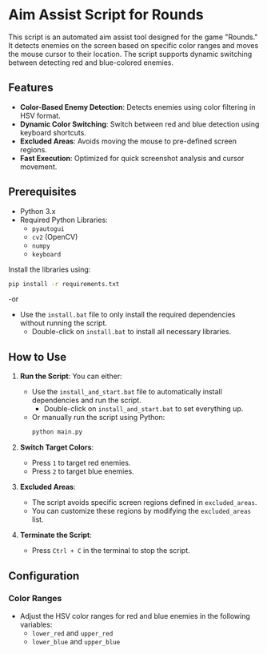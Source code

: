 # Aim Assist Script for Rounds

This script is an automated aim assist tool designed for the game "Rounds." It detects enemies on the screen based on specific color ranges and moves the mouse cursor to their location. The script supports dynamic switching between detecting red and blue-colored enemies.

## Features

- **Color-Based Enemy Detection**: Detects enemies using color filtering in HSV format.
- **Dynamic Color Switching**: Switch between red and blue detection using keyboard shortcuts.
- **Excluded Areas**: Avoids moving the mouse to pre-defined screen regions.
- **Fast Execution**: Optimized for quick screenshot analysis and cursor movement.

## Prerequisites

- Python 3.x
- Required Python Libraries:
  - `pyautogui`
  - `cv2` (OpenCV)
  - `numpy`
  - `keyboard`

Install the libraries using:
```bash
pip install -r requirements.txt
```
  -or 
   - Use the `install.bat` file to only install the required dependencies without running the script.
     - Double-click on `install.bat` to install all necessary libraries.

## How to Use

1. **Run the Script**: You can either:
   - Use the `install_and_start.bat` file to automatically install dependencies and run the script.
     - Double-click on `install_and_start.bat` to set everything up.
   - Or manually run the script using Python:
     ```bash
     python main.py
     ```


2. **Switch Target Colors**:
   - Press `1` to target red enemies.
   - Press `2` to target blue enemies.

3. **Excluded Areas**:
   - The script avoids specific screen regions defined in `excluded_areas`.
   - You can customize these regions by modifying the `excluded_areas` list.

4. **Terminate the Script**:
   - Press `Ctrl + C` in the terminal to stop the script.

## Configuration

### Color Ranges
- Adjust the HSV color ranges for red and blue enemies in the following variables:
  - `lower_red` and `upper_red`
  - `lower_blue` and `upper_blue`

